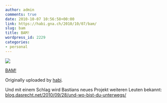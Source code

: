 ```yaml
---
author: admin
comments: true
date: 2010-10-07 10:56:58+00:00
link: https://habi.gna.ch/2010/10/07/bam/
slug: bam
title: BAM!
wordpress_id: 2229
categories:
- personal
---
```



 [![](http://farm5.static.flickr.com/4144/5059714148_91e9f3378c_m.jpg)](http://www.flickr.com/photos/habi/5059714148/)
   

 
  [BAM!](http://www.flickr.com/photos/habi/5059714148/)
    

  Originally uploaded by [habi](http://www.flickr.com/people/habi/).
 



Und mit einem Schlag wird Bastians neues Projekt weiteren Leuten bekannt: [blog.dasrecht.net/2010/09/28/und-wo-bist-du-unterwegs/](http://blog.dasrecht.net/2010/09/28/und-wo-bist-du-unterwegs/)
  

